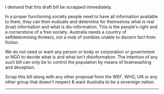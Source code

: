 I demand that this draft bill be scrapped immediately.

In a proper functioning society people need to have all information available to them, they can then
evaluate and determine for themselves what is real (true) information and what is dis-information.
This is the people's right and a cornerstone of a free society. Australia needs a country of selfdetermining thinkers, not a mob of zombies unable to discern fact from fiction.

We do not need or want any person or body or corporation or government or NGO to decide what is
and what isn't disinformation. The intention of any such bill can only be to control the population by
means of brainwashing and deception.

Scrap this bill along with any other proposal from the WEF, WHO, UN or any other group that
doesn't respect & want Australia to be a sovereign nation.


-----

